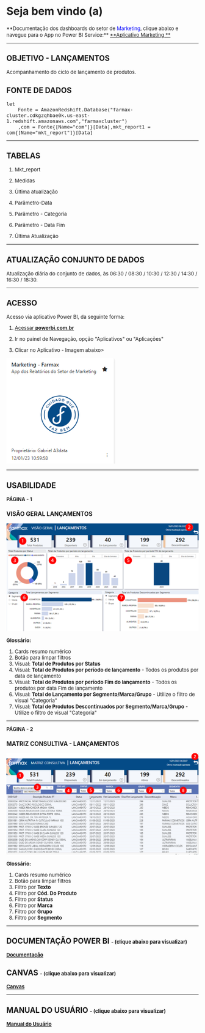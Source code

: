 # **Seja bem vindo (a)**

<font size ="2">
**Documentação dos dashboards do setor de <span style = "color: blue">Marketing</span>, clique abaixo e navegue para o App no Power BI Service:**

<a href="https://app.powerbi.com/Redirect?action=OpenApp&appId=f194a00f-199a-47b8-bce1-59bcb5635cac&ctid=4019cfa9-aae5-4964-912e-b0e0bb606d37" target="_blank">
**Aplicativo Marketing **
</a>

---
<font size ="2">

## **OBJETIVO - LANÇAMENTOS**
Acompanhamento do ciclo de lançamento de produtos. 

## **FONTE DE DADOS**

~~~
let
    Fonte = AmazonRedshift.Database("farmax-cluster.cdkgzqhbae0k.us-east-1.redshift.amazonaws.com","farmaxcluster")
    ,com = Fonte{[Name="com"]}[Data],mkt_report1 = com{[Name="mkt_report"]}[Data]
~~~

---
## **TABELAS**

1. Mkt_report

2. Medidas

3. Última atualização 

4. Parâmetro-Data

5. Parâmetro - Categoria 

6. Parâmetro - Data Fim 

7. Última Atualização

---
## **ATUALIZAÇÃO CONJUNTO DE DADOS**
Atualização diária do conjunto de dados, às 06:30 / 08:30 / 10:30 / 12:30 / 14:30 / 16:30 / 18:30.

---
## **ACESSO**
Acesso via aplicativo Power BI, da seguinte forma:

<a href="https://app.powerbi.com/home" target="_blank">

1. Acessar **powerbi.com.br** </a>

2. Ir no painel de Navegação, opção "Aplicativos" ou "Aplicações"

3. Clicar no Aplicativo - Imagem abaixo>

![APP](AD_MKT/APP_MARKETING.png)

---
## **USABILIDADE**

**PÁGINA - 1**

### **VISÃO GERAL LANÇAMENTOS**
![Imagem Visão Geral](AD_MKT/LANCAMENTOS_01_VISAO_GERAL.png)

**Glossário:**

1. Cards resumo numérico
2. Botão para limpar filtros
3. Visual: **Total de Produtos por Status** 
4. Visual: **Total de Produtos por período de lançamento**  <font size ="2"> - Todos os produtos por data de lançamento </font>
5. Visual: **Total de Produtos por período Fim do lançamento**  <font size ="2"> - Todos os produtos por data Fim de lançamento </font>
6. Visual: **Total de Lançamento por Segmento/Marca/Grupo**  <font size ="2">- Utilize o filtro de visual "Categoria"</font>
7. Visual: **Total de Produtos Descontinuados por Segmento/Marca/Grupo**  <font size ="2">- Utilize o filtro de visual "Categoria"</font>
---
**PÁGINA - 2**

### **MATRIZ CONSULTIVA - LANÇAMENTOS**

![Matriz](AD_MKT/LANCAMENTOS_02_MATRIZ.png)



**Glossário:**

1. Cards resumo numérico
2. Botão para limpar filtros
3. Filtro por **Texto**
4. Filtro por **Cód. Do Produto**
5. Filtro por **Status**
6. Filtro por **Marca**
7. Filtro por **Grupo**
7. Filtro por **Segmento**
--- 

## **DOCUMENTAÇÃO POWER BI** <font size ="2"> - (clique abaixo para visualizar) </font>


[**Documentação**](AD_MKT/DOC_PBI_LANCAMENTOS.htm)

## **CANVAS** <font size ="2"> - (clique abaixo para visualizar) </font>

[**Canvas**](AD_MKT/CANVAS_MARKETING.pdf)

---

## **MANUAL DO USUÁRIO** <font size ="2"> - (clique abaixo para visualizar) </font>

[**Manual do Usuário**](AD_MKT/MANUAL_USUARIO.pdf)



</font>
